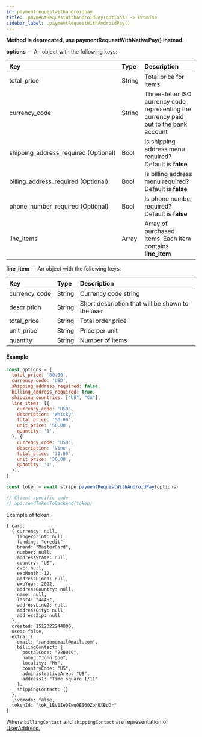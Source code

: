 ```yaml
---
id: paymentrequestwithandroidpay
title: .paymentRequestWithAndroidPay(options) -> Promise
sidebar_label: .paymentRequestWithAndroidPay()
---
```


__Method is deprecated, use paymentRequestWithNativePay() instead.__

**options** — An object with the following keys:

| Key | Type | Description |
| :--- | :--- | :--- |
| total_price | String | Total price for items |
| currency_code | String | Three-letter ISO currency code representing the currency paid out to the bank account |
| shipping_address_required&nbsp;(Optional) | Bool | Is shipping address menu required? Default is **false** |
| billing_address_required&nbsp;(Optional) | Bool | Is billing address menu required? Default is **false** |
| phone_number_required&nbsp;(Optional) | Bool | Is phone number required? Default is **false** |
| line_items | Array | Array of purchased items. Each item contains **line_item** |

**line_item** — An object with the following keys:

| Key | Type | Description |
| :--- | :--- | :--- |
| currency_code | String | Currency code string |
| description | String | Short description that will be shown to the user |
| total_price | String | Total order price |
| unit_price | String | Price per unit |
| quantity | String | Number of items |

#### Example

```js
const options = {
  total_price: '80.00',
  currency_code: 'USD',
  shipping_address_required: false,
  billing_address_required: true,
  shipping_countries: ["US", "CA"],
  line_items: [{
    currency_code: 'USD',
    description: 'Whisky',
    total_price: '50.00',
    unit_price: '50.00',
    quantity: '1',
  }, {
    currency_code: 'USD',
    description: 'Vine',
    total_price: '30.00',
    unit_price: '30.00',
    quantity: '1',
  }],
}

const token = await stripe.paymentRequestWithAndroidPay(options)

// Client specific code
// api.sendTokenToBackend(token)
```

Example of token:
```
{ card:
  { currency: null,
    fingerprint: null,
    funding: "credit",
    brand: "MasterCard",
    number: null,
    addressState: null,
    country: "US",
    cvc: null,
    expMonth: 12,
    addressLine1: null,
    expYear: 2022,
    addressCountry: null,
    name: null,
    last4: "4448",
    addressLine2: null,
    addressCity: null,
    addressZip: null
  },
  created: 1512322244000,
  used: false,
  extra: {
    email: "randomemail@mail.com",
    billingContact: {
      postalCode: "220019",
      name: "John Doe",
      locality: "NY",
      countryCode: "US",
      administrativeArea: "US",
      address1: "Time square 1/11"
    },
    shippingContact: {}
  },
  livemode: false,
  tokenId: "tok_1BV1IeDZwqOES60ZphBXBoDr"
}
```

Where `billingContact` and `shippingContact` are representation of [UserAddress.](https://developers.google.com/android/reference/com/google/android/gms/identity/intents/model/UserAddress)
